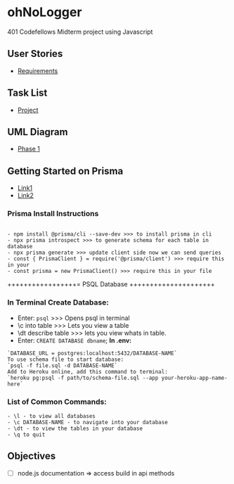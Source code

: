 # ohNoLogger
401 Codefellows Midterm project using Javascript

## User Stories
- [Requirements](./requirements.md)

## Task List
- [Project](https://github.com/401-midterm-DaveeRyanBenJon/ohNoLogger/projects/1)
## UML Diagram
- [Phase 1](./assets/phaseuml.md)
## Getting Started on Prisma
- [Link1](https://www.prisma.io/docs/getting-started/setup-prisma/start-from-scratch-sql-typescript-postgres)
- [Link2](https://www.youtube.com/watch?v=0RhtQgIs-TE)

### Prisma Install Instructions
```

- npm install @prisma/cli --save-dev >>> to install prisma in cli
- npx prisma introspect >>> to generate schema for each table in database
- npx prisma generate >>> update client side now we can send queries
- const { PrismaClient } = require('@prisma/client') >>> require this in your 
- const prisma = new PrismaClient() >>> require this in your file
```
+++++++++++++++++= PSQL Database +++++++++++++++++++++
### In Terminal Create Database:
- Enter: `psql` >>> Opens psql in terminal
- \c into table >>> Lets you view a table
- \dt describe table >>> lets you view whats in table.
- Enter: `CREATE DATABASE dbname`;
**In .env:**
```
`DATABASE_URL = postgres:localhost:5432/DATABASE-NAME`
To use schema file to start database: 
`psql -f file.sql -d DATABASE-NAME`
Add to Heroku online, add this command to terminal:
`heroku pg:psql -f path/to/schema-file.sql --app your-heroku-app-name-here`
```
### List of Common Commands:
```
- \l - to view all databases
- \c DATABASE-NAME - to navigate into your database
- \dt - to view the tables in your database
- \q to quit
```

## Objectives

* [ ] node.js documentation => access build in api methods
